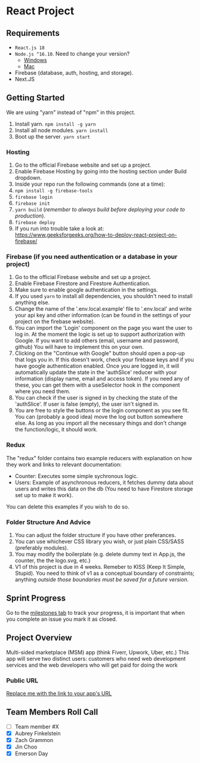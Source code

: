 # React Project

## Requirements

- `React.js 18`
- `Node.js ^16.10`. Need to change your version?
  - [Windows](https://github.com/coreybutler/nvm-windows)
  - [Mac](https://github.com/tj/n)
- Firebase (database, auth, hosting, and storage).
- Next.JS

## Getting Started

We are using "yarn" instead of "npm" in this project.

1. Install yarn. `npm install -g yarn`
2. Install all node modules. `yarn install`
3. Boot up the server. `yarn start`

### Hosting

1. Go to the official Firebase website and set up a project.
2. Enable Firebase Hosting by going into the hosting section under Build dropdown.
3. Inside your repo run the following commands (one at a time):
4. `npm install -g firebase-tools`
5. `firebase login`
6. `firebase init`
7. `yarn build` (_remember to always build before deploying your code to production_).
8. `firebase deploy`
9. If you run into trouble take a look at: https://www.geeksforgeeks.org/how-to-deploy-react-project-on-firebase/

### Firebase (if you need authentication or a database in your project)

1. Go to the official Firebase website and set up a project.
2. Enable Firebase Firestore and Firestore Authentication.
3. Make sure to enable google authentication in the settings.
4. If you used `yarn` to install all dependencies, you shouldn't need to install anything else.
5. Change the name of the '.env.local.example' file to '.env.local' and write your api key and other information (can be found in the settings of your project on the firebase website).
6. You can import the 'Login' component on the page you want the user to log in. At the moment the logic is set up to support authorization with Google. If you want to add others (email, username and password, github) You will have to implement this on your own.
7. Clicking on the "Continue with Google" button should open a pop-up that logs you in. If this doesn't work, check your firebase keys and if you have google authentication enabled. Once you are logged in, it will automatically update the state in the 'authSlice' reducer with your information (display name, email and access token). If you need any of these, you can get them with a useSelector hook in the component where you need them.
8. You can check if the user is signed in by checking the state of the 'authSlice'. If user is false (empty), the user isn't signed in.
9. You are free to style the buttons or the login component as you see fit. You can (probably a good idea) move the log out button somewhere else. As long as you import all the necessary things and don't change the function/logic, it should work.

### Redux

The "redux" folder contains two example reducers with explanation on how they work and links to relevant documentation:

- Counter: Executes some simple sychronous logic.
- Users: Example of asynchronous reducers, it fetches dummy data about users and writes this data on the db (You need to have Firestore storage set up to make it work).

You can delete this examples if you wish to do so.

### Folder Structure And Advice

1. You can adjust the folder structure if you have other preferances.
2. You can use whichever CSS library you wish, or just plain CSS/SASS (preferably modules).
3. You may modify the boilerplate (e.g. delete dummy text in App.js, the counter, the the logo.svg, etc.)
4. V1 of this project is due in 4 weeks. Remeber to KISS (Keep It Simple, Stupid). You need to think of v1 as a conceptual boundary of constraints; anything _outside those boundaries must be saved for a future version_.

<!---
*** WHEN YOU ARE UP AND RUNNING, YOU MAY DELETE EVERYTHING ABOVE -EXCEPT- THE VERY TOP LINE. ***
-->

## Sprint Progress

Go to the [milestones tab](../../milestone/1) to track your progress, it is important that when you complete an issue you mark it as closed.

## Project Overview

Multi-sided marketplace (MSM) app (think Fiverr, Upwork, Uber, etc.) This app will serve two distinct users: customers who need web development services and the web developers who will get paid for doing the work

### Public URL

[Replace me with the link to your app's URL](https://www.google.com/)

## Team Members Roll Call

- [ ] Team member #X
- [x] Aubrey Finkelstein
- [x] Zach Grammon
- [x] Jin Choo
- [x] Emerson Day
